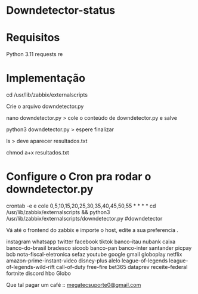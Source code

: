 ﻿# Downdetector-status

# Requisitos
Python 3.11
requests
re


# Implementação 

cd /usr/lib/zabbix/externalscripts

Crie o arquivo downdetector.py

nano downdetector.py > cole o conteúdo de downdetector.py e salve 

python3 downdetector.py > espere finalizar 

ls > deve aparecer resultados.txt


chmod a+x resultados.txt 


# Configure o Cron pra rodar o downdetector.py

crontab -e      e cole        0,5,10,15,20,25,30,35,40,45,50,55 * * * * cd  /usr/lib/zabbix/externalscripts && python3 /usr/lib/zabbix/externalscripts/downdetector.py #downdetector

Vá até o frontend do zabbix e importe o host, edite a sua preferencia .


instagram
whatsapp
twitter
facebook
tiktok
banco-itau
nubank
caixa
banco-do-brasil
bradesco
sicoob
banco-pan
banco-inter
santander
picpay
bcb
nota-fiscal-eletronica
sefaz
youtube
google
gmail
globoplay
netflix
amazon-prime-instant-video
disney-plus
alelo
league-of-legends
league-of-legends-wild-rift
call-of-duty
free-fire
bet365
dataprev
receite-federal
fortnite
discord
hbo
Globo

Que tal pagar um café ::  megatecsuporte0@gmail.com
